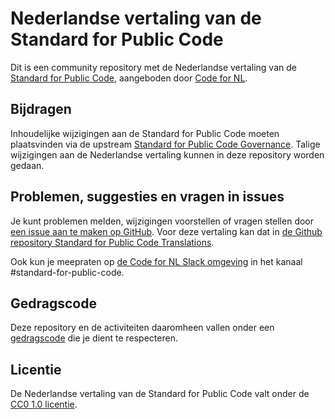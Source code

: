 # Nederlandse vertaling van de Standard for Public Code

Dit is een community repository met de Nederlandse vertaling van de [Standard for Public Code](https://www.standardforpubliccode.org), aangeboden door [Code for NL](https://www.codefor.nl).

## Bijdragen

Inhoudelijke wijzigingen aan de Standard for Public Code moeten plaatsvinden via de upstream [Standard for Public Code Governance](https://www.standardforpubliccode.org/GOVERNANCE.html). Talige wijzigingen aan de Nederlandse vertaling kunnen in deze repository worden gedaan.

## Problemen, suggesties en vragen in issues

Je kunt problemen melden, wijzigingen voorstellen of vragen stellen door [een issue aan te maken op GitHub](https://help.github.com/articles/creating-an-issue/). Voor deze vertaling kan dat in [de Github repository Standard for Public Code Translations](https://github.com/standard-for-public-code/community-translations-standard/issues).

Ook kun je meepraten op [de Code for NL Slack omgeving](https://praatmee.codefor.nl) in het kanaal #standard-for-public-code.

## Gedragscode

Deze repository en de activiteiten daaromheen vallen onder een [gedragscode](CODE_OF_CONDUCT.md) die je dient te respecteren.

## Licentie

De Nederlandse vertaling van de Standard for Public Code valt onder de [CC0 1.0 licentie](LICENSE).
